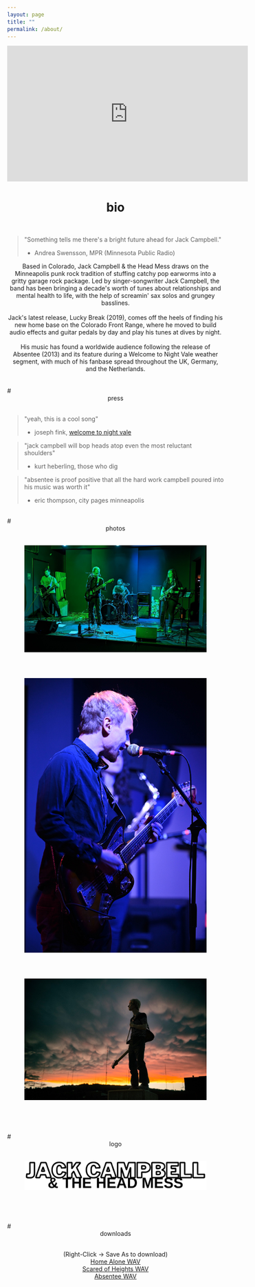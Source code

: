 ```yaml
---
layout: page
title: ""
permalink: /about/
---
```


<center>
<div class="embed-container" style="text-align: center;">
<iframe width="560" height="315" src="https://www.youtube.com/embed/MbcMuSlRpfQ?start=117" title="YouTube video player" frameborder="0" allow="accelerometer; autoplay; clipboard-write; encrypted-media; gyroscope; picture-in-picture; web-share" allowfullscreen></iframe>
</div>
</center>

# <center> bio </center> 
<br>

> "Something tells me there's a bright future ahead for Jack Campbell."
> - Andrea Swensson, MPR (Minnesota Public Radio)

<center>
Based in Colorado, Jack Campbell & the Head Mess draws on the Minneapolis 
punk rock tradition of stuffing catchy pop earworms
into a gritty garage rock package. Led by singer-songwriter Jack Campbell, 
the band has been bringing a decade's worth of tunes about relationships and 
mental health to life, with the help of screamin' sax solos and grungey basslines. 
<br>
<br>
Jack's latest release, Lucky Break (2019), comes off the heels of finding his new
home base on the Colorado Front Range, where he moved to build audio effects and guitar pedals
by day and play his tunes at dives by night.
<br>
<br>
His music has found a worldwide audience following the release of 
Absentee (2013) and its feature during a Welcome to Night Vale weather segment, 
with much of his fanbase spread throughout the UK, Germany, and the Netherlands. 

</center>
<br>


<br>
# <center> press </center>
<br>


>"yeah, this is a cool song"
>- joseph fink, [welcome to night vale](https://youtu.be/2DQ1-AAcnM4?t=1196)


>"jack campbell will bop heads atop even the most reluctant shoulders"
>- kurt heberling, those who dig

>"absentee is proof positive that all the hard work campbell poured into his music
was worth it"
>- eric thompson, city pages minneapolis

<br>
# <center> photos </center>
<br>

<figure>
  <img class="col center" style="margin-bottom:10%;" src="/img/fullband_cropped.jpg">
</figure>

<figure>
  <img class="col center" style="margin-bottom:10%;" src="/img/club156_blue.jpg">
</figure>

<figure>
  <img class="col center" style="margin-bottom:10%;" src="/img/prof_pic.jpg">
</figure>

<br>
# <center> logo </center>
<br>

<figure>
  <img class="col center" style="margin-bottom:10%;" src="/img/jackcampbell-logo-1.png">
</figure>

<br>
# <center> downloads </center>
<br>
<p style="text-align: center;">
(Right-Click -> Save As to download)
<br>
<a href="audio/jack_campbell_home_alone.wav">Home Alone WAV</a>
<br>
<a href="audio/jack_campbell_scared_of_heights.wav">Scared of Heights WAV</a>
<br>
<a href="audio/jack_campbell_absentee.wav">Absentee WAV</a>
<br>

<!-- <figure>
  <img class="col center" src="/img/prof_pic.jpg">
  <figcaption>parking garage roof in duluth, mn. pc-> <a href="https://www.instagram.com/naterendulich/?hl=en">nate rendulich</a></figcaption>
</figure>

<br/>
I am a musician and audio programmer originally from Duluth, Minnesota. I went to school and worked in the
game industry for several years in Chicago, IL before becoming a software engineer at Universal Audio in
Boulder, CO.

Professionally, I have designed and maintained game engines in C++ and Typescript and I currently help maintain
Universal Audio's UAD audio plugin platform.

As a musician I have toured around the Midwest and released several records over the years, which can be
found on my Bandcamp below.

<br/>
<hr/>
<br/>

<span class="contacticon center">
	<a href="mailto:jack@jackcampbellsounds.com"><i class="fa fa-envelope-square"></i></a>
	<a href="https://github.com/jcampbellcodes" target="_blank"><i class="fab fa-github-square"></i></a>
	<a href="https://www.linkedin.com/in/jackwcampbell/" target="_blank"><i class="fab fa-linkedin"></i></a>
	<a href="https://jackcampbell.bandcamp.com/" target="_blank"><i class="fab fa-bandcamp"></i></a>
</span>

<div class="col three caption">
</div>
 -->
